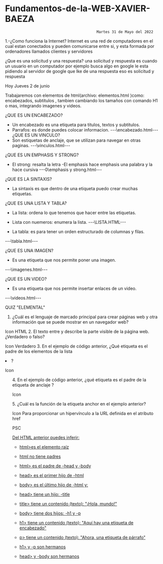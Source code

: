 # Fundamentos-de-la-WEB-XAVIER-BAEZA
                                              Martes 31 de Mayo del 2022

1.-¿Como funciona la Internet?
Internet es una red de computadores en el cual estan conectados y pueden comunicarse entre si, 
y esta formada por ordenadores llamados clientes y servidores


¿Que es una solicitud y una respuesta?
una solicitud y respuesta es cuando un usuario en un computador por ejemplo busca algo en google le 
esta pidiendo al servidor de google que lke de una respuesta eso es solicitud y respuesta

Hoy Jueves 2 de junio

 Trabajaremos con elementos de html(archivo: elementos.html )como: encabezados, subtitulos ,
 tambien cambiando los tamaños con comando H1 o mas, integrando imagenes y videos.

¿QUE ES UN ENCABEZADO?
- Un encabezado es una etiqueta para titulos, textos y subtitulos.
- Parrafos: es donde puedes colocar informacion.
---\encabezado.html---
¿QUE ES UN VINCULO?
- Son estiquetas de anclaje, que se utilizan para navegar en otras paginas.
---\vinculos.html---

¿QUE ES UN EMPHASIS Y STRONG?
- El strong: resalta la letra
-El emphasis hace emphasis una palabra y la hace cursiva 
---0\emphasis y strong.html---

¿QUE ES LA SINTAXIS?
- La sintaxis es que dentro de una etiqueta puedo crear muchas etiquetas.

¿QUE ES UNA LISTA Y TABLA?
- La lista: ordena lo que tenemos que hacer entre las etiquetas.
- Lista con nuemeros: enumera la lista.
---\LISTA.HTML---
 
- La tabla: es para tener un orden estructurado de columnas y filas.

---\tabla.html---

¿QUE ES UNA IMAGEN?
- Es una etiqueta que nos permite poner una imagen.

---\imagenes.html---

¿QUE ES UN VIDEO?
- Es una etiqueta que nos permite insertar enlaces de un video.

---\videos.html---

QUIZ "ELEMENTAL"
1. ¿Cuál es el lenguaje de marcado principal para crear páginas web y otra información que se puede mostrar en un navegador web?

Icon
HTML
2. El texto entre <body> y </body> describe la parte visible de la página web. ¿Verdadero o falso?

Icon
Verdadero
3. En el ejemplo de código anterior, ¿Qué etiqueta es el padre de los elementos de la lista <li>?

Icon
<ul>
4. En el ejemplo de código anterior, ¿qué etiqueta es el padre de la etiqueta de anclaje <a>?

Icon
<p>
5. ¿Cuál es la función de la etiqueta anchor <a> en el ejemplo anterior?

Icon
Para proporcionar un hipervínculo a la URL definida en el atributo href

PSC
<a href = "C:\proyectos\fundamentos-de-la-web-isidora-fuentes\psc.html">

Del HTML anterior puedes inferir:

- html>es el elemento raíz
- html no tiene padres
- html> es el padre de -head y -body
- head> es el primer hijo de -html
- body> es el último hijo de -html
y:

- head> tiene un hijo: -title
- title> tiene un contenido (texto):  "¡Hola, mundo!"
- body> tiene dos hijos: -h1 y -p
- h1> tiene un contenido (texto): "Aquí hay una etiqueta de encabezado"
- p> tiene un contenido (texto): "Ahora, una etiqueta de párrafo"
- h1> y -p son hermanos
- head> y -body son hermanos